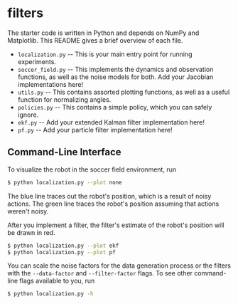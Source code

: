 # filters

The starter code is written in Python and depends on NumPy and Matplotlib.
This README gives a brief overview of each file.

- `localization.py` -- This is your main entry point for running experiments.
- `soccer_field.py` -- This implements the dynamics and observation functions, as well as the noise models for both. Add your Jacobian implementations here!
- `utils.py` -- This contains assorted plotting functions, as well as a useful
  function for normalizing angles.
- `policies.py` -- This contains a simple policy, which you can safely ignore.
- `ekf.py` -- Add your extended Kalman filter implementation here!
- `pf.py` -- Add your particle filter implementation here!

## Command-Line Interface

To visualize the robot in the soccer field environment, run
```bash
$ python localization.py --plot none
```
The blue line traces out the robot's position, which is a result of noisy actions.
The green line traces the robot's position assuming that actions weren't noisy.

After you implement a filter, the filter's estimate of the robot's position will be drawn in red.
```bash
$ python localization.py --plot ekf
$ python localization.py --plot pf
```

You can scale the noise factors for the data generation process or the filters
with the `--data-factor` and `--filter-factor` flags. To see other command-line
flags available to you, run
```bash
$ python localization.py -h
```
